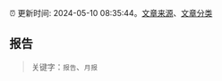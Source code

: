:alarm_clock: 更新时间: 2024-05-10 08:35:44。[文章来源](/README.md)、[文章分类](/TAGS.md)

## 报告


> 关键字：`报告`、`月报`



